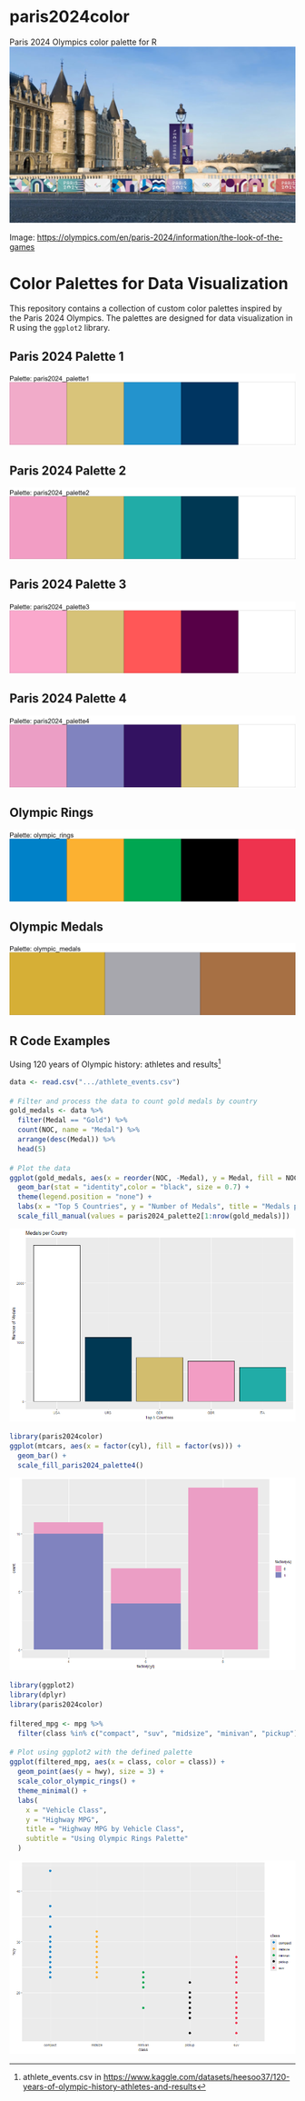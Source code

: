 # paris2024color
Paris 2024 Olympics color palette for R 
![Paris 2024](https://github.com/ezgisiir/paris2024color/blob/main/paris_2024.PNG?raw=true)

Image: https://olympics.com/en/paris-2024/information/the-look-of-the-games

# Color Palettes for Data Visualization

This repository contains a collection of custom color palettes inspired by the Paris 2024 Olympics. The palettes are designed for data visualization in R using the `ggplot2` library.

## Paris 2024 Palette 1

![Paris 2024 Palette 1](plots/paris2024_palette1.png)

## Paris 2024 Palette 2

![Paris 2024 Palette 2](plots/paris2024_palette2.png)

## Paris 2024 Palette 3

![Paris 2024 Palette 3](plots/paris2024_palette3.png)

## Paris 2024 Palette 4

![Paris 2024 Palette 4](plots/paris2024_palette4.png)

## Olympic Rings

![Olympic Rings](plots/olympic_rings.png)

## Olympic Medals

![Olympic Medals](plots/olympic_medals.png)

## R Code Examples

Using 120 years of Olympic history: athletes and results[^1]

```r
data <- read.csv(".../athlete_events.csv")

# Filter and process the data to count gold medals by country
gold_medals <- data %>%
  filter(Medal == "Gold") %>%
  count(NOC, name = "Medal") %>%
  arrange(desc(Medal)) %>%
  head(5)

# Plot the data
ggplot(gold_medals, aes(x = reorder(NOC, -Medal), y = Medal, fill = NOC)) +
  geom_bar(stat = "identity",color = "black", size = 0.7) +
  theme(legend.position = "none") +
  labs(x = "Top 5 Countries", y = "Number of Medals", title = "Medals per Country") +
  scale_fill_manual(values = paris2024_palette2[1:nrow(gold_medals)])
```

![Plot](plots/Rplot.png)


```r
library(paris2024color)
ggplot(mtcars, aes(x = factor(cyl), fill = factor(vs))) +
  geom_bar() +
  scale_fill_paris2024_palette4()
```
![Plot](plots/Rplot01.png)



```r
library(ggplot2)
library(dplyr)
library(paris2024color)

filtered_mpg <- mpg %>%
  filter(class %in% c("compact", "suv", "midsize", "minivan", "pickup"))

# Plot using ggplot2 with the defined palette
ggplot(filtered_mpg, aes(x = class, color = class)) +
  geom_point(aes(y = hwy), size = 3) +
  scale_color_olympic_rings() +
  theme_minimal() +
  labs(
    x = "Vehicle Class",
    y = "Highway MPG",
    title = "Highway MPG by Vehicle Class",
    subtitle = "Using Olympic Rings Palette"
  )
```
![Plot](plots/Rplot02.png)



[^1]: athlete_events.csv in  https://www.kaggle.com/datasets/heesoo37/120-years-of-olympic-history-athletes-and-results

